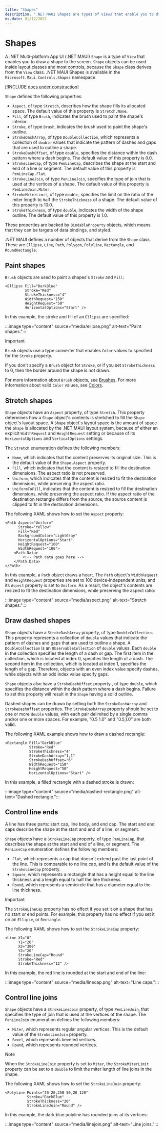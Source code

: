 ```yaml
---
title: "Shapes"
description: ".NET MAUI Shapes are types of Views that enable you to draw shapes to the screen."
ms.date: 01/12/2022
---
```


# Shapes

A .NET Multi-platform App UI (.NET MAUI) `Shape` is a type of `View` that enables you to draw a shape to the screen. `Shape` objects can be used inside layout classes and most controls, because the `Shape` class derives from the `View` class. .NET MAUI Shapes is available in the `Microsoft.Maui.Controls.Shapes` namespace.

[!INCLUDE [docs under construction](~/includes/preview-note.md)]

`Shape` defines the following properties:

- `Aspect`, of type `Stretch`, describes how the shape fills its allocated space. The default value of this property is `Stretch.None`.
- `Fill`, of type `Brush`, indicates the brush used to paint the shape's interior.
- `Stroke`, of type `Brush`, indicates the brush used to paint the shape's outline.
- `StrokeDashArray`, of type `DoubleCollection`, which represents a collection of `double` values that indicate the pattern of dashes and gaps that are used to outline a shape.
- `StrokeDashOffset`, of type `double`, specifies the distance within the dash pattern where a dash begins. The default value of this property is 0.0.
- `StrokeLineCap`, of type `PenLineCap`, describes the shape at the start and end of a line or segment. The default value of this property is `PenLineCap.Flat`.
- `StrokeLineJoin`, of type `PenLineJoin`, specifies the type of join that is used at the vertices of a shape. The default value of this property is `PenLineJoin.Miter`.
- `StrokeMiterLimit`, of type `double`, specifies the limit on the ratio of the miter length to half the `StrokeThickness` of a shape. The default value of this property is 10.0.
- `StrokeThickness`, of type `double`, indicates the width of the shape outline. The default value of this property is 1.0.

These properties are backed by `BindableProperty` objects, which means that they can be targets of data bindings, and styled.

.NET MAUI defines a number of objects that derive from the `Shape` class. These are `Ellipse`, `Line`, `Path`, `Polygon`, `Polyline`, `Rectangle`, and `RoundRectangle`.

## Paint shapes

`Brush` objects are used to paint a shapes's `Stroke` and `Fill`:

```xaml
<Ellipse Fill="DarkBlue"
         Stroke="Red"
         StrokeThickness="4"
         WidthRequest="150"
         HeightRequest="50"
         HorizontalOptions="Start" />
```

In this example, the stroke and fill of an `Ellipse` are specified:

:::image type="content" source="media/ellipse.png" alt-text="Paint shapes.":::

> [!IMPORTANT]
> `Brush` objects use a type converter that enables `Color` values to specified for the `Stroke` property.

If you don't specify a `Brush` object for `Stroke`, or if you set `StrokeThickness` to 0, then the border around the shape is not drawn.

For more information about `Brush` objects, see [Brushes](~/user-interface/brushes/index.md). For more information about valid `Color` values, see [Colors](~/user-interface/graphics/colors.md).

## Stretch shapes

`Shape` objects have an `Aspect` property, of type `Stretch`. This property determines how a `Shape` object's contents is stretched to fill the `Shape` object's layout space. A `Shape` object's layout space is the amount of space the `Shape` is allocated by the .NET MAUI layout system, because of either an explicit `WidthRequest` and `HeightRequest` setting or because of its `HorizontalOptions` and `VerticalOptions` settings.

The `Stretch` enumeration defines the following members:

- `None`, which indicates that the content preserves its original size. This is the default value of the `Shape.Aspect` property.
- `Fill`, which indicates that the content is resized to fill the destination dimensions. The aspect ratio is not preserved.
- `Uniform`, which indicates that the content is resized to fit the destination dimensions, while preserving the aspect ratio.
- `UniformToFill`, indicates that the content is resized to fill the destination dimensions, while preserving the aspect ratio. If the aspect ratio of the destination rectangle differs from the source, the source content is clipped to fit in the destination dimensions.

The following XAML shows how to set the `Aspect` property:

```xaml
<Path Aspect="Uniform"
      Stroke="Yellow"
      Fill="Red"
      BackgroundColor="LightGray"
      HorizontalOptions="Start"
      HeightRequest="100"
      WidthRequest="100">
    <Path.Data>
        <!-- Path data goes here -->
    </Path.Data>  
</Path>      
```

In this example, a `Path` object draws a heart. The `Path` object's `WidthRequest` and `HeightRequest` properties are set to 100 device-independent units, and its `Aspect` property is set to `Uniform`. As a result, the object's contents are resized to fit the destination dimensions, while preserving the aspect ratio:

:::image type="content" source="media/aspect.png" alt-text="Stretch shapes.":::

## Draw dashed shapes

`Shape` objects have a `StrokeDashArray` property, of type `DoubleCollection`. This property represents a collection of `double` values that indicate the pattern of dashes and gaps that are used to outline a shape. A `DoubleCollection` is an `ObservableCollection` of `double` values. Each `double` in the collection specifies the length of a dash or gap. The first item in the collection, which is located at index 0, specifies the length of a dash. The second item in the collection, which is located at index 1, specifies the length of a gap. Therefore, objects with an even index value specify dashes, while objects with an odd index value specify gaps.

`Shape` objects also have a `StrokeDashOffset` property , of type `double`, which specifies the distance within the dash pattern where a dash begins. Failure to set this property will result in the `Shape` having a solid outline.

Dashed shapes can be drawn by setting both the `StrokeDashArray` and `StrokeDashOffset` properties. The `StrokeDashArray` property should be set to one or more `double` values, with each pair delimited by a single comma and/or one or more spaces. For example, "0.5 1.0" and "0.5,1.0" are both valid.

The following XAML example shows how to draw a dashed rectangle:

```xaml
<Rectangle Fill="DarkBlue"
           Stroke="Red"
           StrokeThickness="4"
           StrokeDashArray="1,1"
           StrokeDashOffset="6"
           WidthRequest="150"
           HeightRequest="50"
           HorizontalOptions="Start" />
```

In this example, a filled rectangle with a dashed stroke is drawn:

:::image type="content" source="media/dashed-rectangle.png" alt-text="Dashed rectangle.":::

## Control line ends

A line has three parts: start cap, line body, and end cap. The start and end caps describe the shape at the start and end of a line, or segment.

`Shape` objects have a `StrokeLineCap` property, of type `PenLineCap`, that describes the shape at the start and end of a line, or segment. The `PenLineCap` enumeration defines the following members:

- `Flat`, which represents a cap that doesn't extend past the last point of the line. This is comparable to no line cap, and is the default value of the `StrokeLineCap` property.
- `Square`, which represents a rectangle that has a height equal to the line thickness and a length equal to half the line thickness.
- `Round`, which represents a semicircle that has a diameter equal to the line thickness.

> [!IMPORTANT]
> The `StrokeLineCap` property has no effect if you set it on a shape that has no start or end points. For example, this property has no effect if you set it on an `Ellipse`, or `Rectangle`.

The following XAML shows how to set the `StrokeLineCap` property:

```xaml
<Line X1="0"
      Y1="20"
      X2="300"
      Y2="20"
      StrokeLineCap="Round"
      Stroke="Red"
      StrokeThickness="12" />
```

In this example, the red line is rounded at the start and end of the line:

:::image type="content" source="media/linecap.png" alt-text="Line caps.":::

## Control line joins

`Shape` objects have a `StrokeLineJoin` property, of type `PenLineJoin`, that specifies the type of join that is used at the vertices of the shape. The `PenLineJoin` enumeration defines the following members:

- `Miter`, which represents regular angular vertices. This is the default value of the `StrokeLineJoin` property.
- `Bevel`, which represents beveled vertices.
- `Round`, which represents rounded vertices.

> [!NOTE]
> When the `StrokeLineJoin` property is set to `Miter`, the `StrokeMiterLimit` property can be set to a `double` to limit the miter length of line joins in the shape.

The following XAML shows how to set the `StrokeLineJoin` property:

```xaml
<Polyline Points="20 20,250 50,20 120"
          Stroke="DarkBlue"
          StrokeThickness="20"
          StrokeLineJoin="Round" />
```

In this example, the dark blue polyline has rounded joins at its vertices:

:::image type="content" source="media/linejoin.png" alt-text="Line joins.":::
